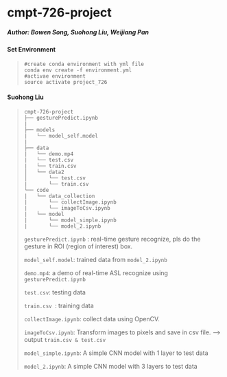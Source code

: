 # cmpt-726-project

##### Author: Bowen Song,  Suohong Liu, Weijiang Pan

#### Set Environment

> ```shell
> #create conda environment with yml file
> conda env create -f environment.yml
> #activae environment
> source activate project_726
> ```

#### Suohong Liu

> ```shell
> cmpt-726-project
> ├── gesturePredict.ipynb
> |
> ├── models
> |   └── model_self.model
> |
> ├── data
> |   └── demo.mp4
> |   └── test.csv
> |   └── train.csv
> │   └── data2
> │       └── test.csv
> |       └── train.csv
> └── code
> |   └── data_collection
> |       └── collectImage.ipynb
> |       └── imageToCsv.ipynb
> |   └── model
> |       └── model_simple.ipynb
> |       └── model_2.ipynb
> ```
>
> `gesturePredict.ipynb` : real-time gesture recognize, pls do the gesture in ROI (region of interest) box.
>
> `model_self.model`: trained data from `model_2.ipynb`
>
> `demo.mp4`: a demo of real-time ASL recognize using `gesturePredict.ipynb`
>
> `test.csv`: testing data
>
> `train.csv `: training data
>
> `collectImage.ipynb`: collect data using OpenCV. 
>
> `imageToCsv.ipynb`: Transform images to pixels and save in csv file. --> output `train.csv & test.csv` 
>
> `model_simple.ipynb`: A simple CNN model with 1 layer to test data
>
> `model_2.ipynb`: A simple CNN model with 3 layers to test data

